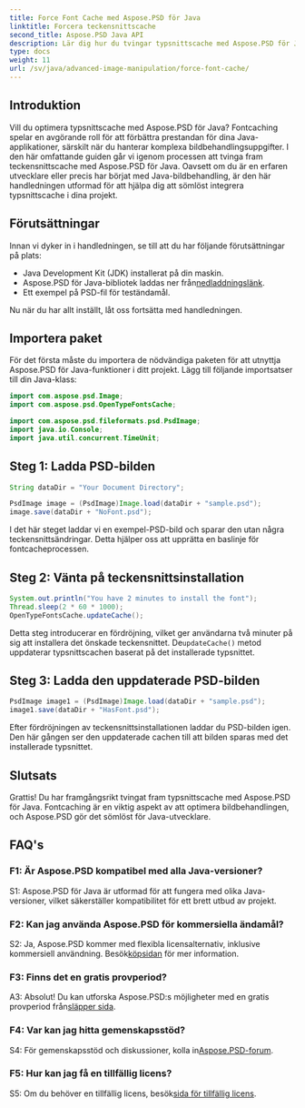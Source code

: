 ```yaml
---
title: Force Font Cache med Aspose.PSD för Java
linktitle: Forcera teckensnittscache
second_title: Aspose.PSD Java API
description: Lär dig hur du tvingar typsnittscache med Aspose.PSD för Java. Optimera bildbehandlingen och förbättra prestandan med denna steg-för-steg-guide.
type: docs
weight: 11
url: /sv/java/advanced-image-manipulation/force-font-cache/
---
```

## Introduktion

Vill du optimera typsnittscache med Aspose.PSD för Java? Fontcaching spelar en avgörande roll för att förbättra prestandan för dina Java-applikationer, särskilt när du hanterar komplexa bildbehandlingsuppgifter. I den här omfattande guiden går vi igenom processen att tvinga fram teckensnittscache med Aspose.PSD för Java. Oavsett om du är en erfaren utvecklare eller precis har börjat med Java-bildbehandling, är den här handledningen utformad för att hjälpa dig att sömlöst integrera typsnittscache i dina projekt.

## Förutsättningar

Innan vi dyker in i handledningen, se till att du har följande förutsättningar på plats:

- Java Development Kit (JDK) installerat på din maskin.
-  Aspose.PSD för Java-bibliotek laddas ner från[nedladdningslänk](https://releases.aspose.com/psd/java/).
- Ett exempel på PSD-fil för teständamål.

Nu när du har allt inställt, låt oss fortsätta med handledningen.

## Importera paket

För det första måste du importera de nödvändiga paketen för att utnyttja Aspose.PSD för Java-funktioner i ditt projekt. Lägg till följande importsatser till din Java-klass:

```java
import com.aspose.psd.Image;
import com.aspose.psd.OpenTypeFontsCache;

import com.aspose.psd.fileformats.psd.PsdImage;
import java.io.Console;
import java.util.concurrent.TimeUnit;
```

## Steg 1: Ladda PSD-bilden

```java
String dataDir = "Your Document Directory";

PsdImage image = (PsdImage)Image.load(dataDir + "sample.psd");
image.save(dataDir + "NoFont.psd");
```

I det här steget laddar vi en exempel-PSD-bild och sparar den utan några teckensnittsändringar. Detta hjälper oss att upprätta en baslinje för fontcacheprocessen.

## Steg 2: Vänta på teckensnittsinstallation

```java
System.out.println("You have 2 minutes to install the font");
Thread.sleep(2 * 60 * 1000);
OpenTypeFontsCache.updateCache();
```

 Detta steg introducerar en fördröjning, vilket ger användarna två minuter på sig att installera det önskade teckensnittet. De`updateCache()` metod uppdaterar typsnittscachen baserat på det installerade typsnittet.

## Steg 3: Ladda den uppdaterade PSD-bilden

```java
PsdImage image1 = (PsdImage)Image.load(dataDir + "sample.psd");
image1.save(dataDir + "HasFont.psd");
```

Efter fördröjningen av teckensnittsinstallationen laddar du PSD-bilden igen. Den här gången ser den uppdaterade cachen till att bilden sparas med det installerade typsnittet.

## Slutsats

Grattis! Du har framgångsrikt tvingat fram typsnittscache med Aspose.PSD för Java. Fontcaching är en viktig aspekt av att optimera bildbehandlingen, och Aspose.PSD gör det sömlöst för Java-utvecklare.

## FAQ's

### F1: Är Aspose.PSD kompatibel med alla Java-versioner?

S1: Aspose.PSD för Java är utformad för att fungera med olika Java-versioner, vilket säkerställer kompatibilitet för ett brett utbud av projekt.

### F2: Kan jag använda Aspose.PSD för kommersiella ändamål?

 S2: Ja, Aspose.PSD kommer med flexibla licensalternativ, inklusive kommersiell användning. Besök[köpsidan](https://purchase.aspose.com/buy) för mer information.

### F3: Finns det en gratis provperiod?

 A3: Absolut! Du kan utforska Aspose.PSD:s möjligheter med en gratis provperiod från[släpper sida](https://releases.aspose.com/).

### F4: Var kan jag hitta gemenskapsstöd?

 S4: För gemenskapsstöd och diskussioner, kolla in[Aspose.PSD-forum](https://forum.aspose.com/c/psd/34).

### F5: Hur kan jag få en tillfällig licens?

 S5: Om du behöver en tillfällig licens, besök[sida för tillfällig licens](https://purchase.aspose.com/temporary-license/).